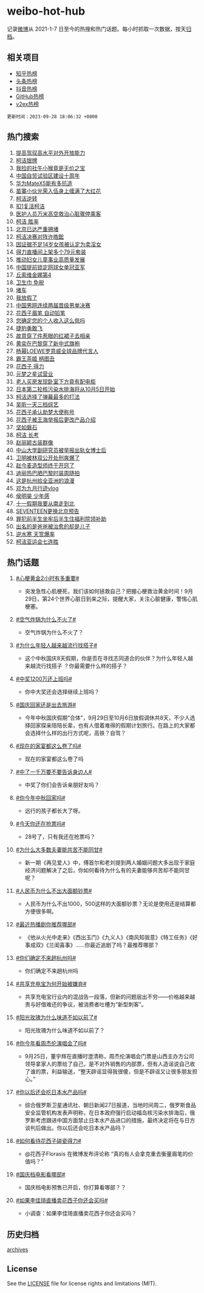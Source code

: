 # weibo-hot-hub

记录[微博](https://www.weibo.com)从 2021-1-7 日至今的热搜和热门话题。每小时抓取一次数据，按天[归档](archives)。

## 相关项目

- [知乎热榜](https://github.com/lonnyzhang423/zhihu-hot-hub)
- [头条热榜](https://github.com/lonnyzhang423/toutiao-hot-hub)
- [抖音热榜](https://github.com/lonnyzhang423/douyin-hot-hub)
- [GitHub热榜](https://github.com/lonnyzhang423/github-hot-hub)
- [v2ex热榜](https://github.com/lonnyzhang423/v2ex-hot-hub)


`更新时间：2023-09-28 18:06:32 +0800`

## 热门搜索

1. [提高驾驭高水平对外开放能力](https://m.weibo.cn/search?containerid=100103type%3D1%26t%3D10%26q%3D%23%E6%8F%90%E9%AB%98%E9%A9%BE%E9%A9%AD%E9%AB%98%E6%B0%B4%E5%B9%B3%E5%AF%B9%E5%A4%96%E5%BC%80%E6%94%BE%E8%83%BD%E5%8A%9B%23&stream_entry_id=51&isnewpage=1&extparam=seat%3D1%26stream_entry_id%3D51%26dgr%3D0%26c_type%3D51%26q%3D%2523%25E6%258F%2590%25E9%25AB%2598%25E9%25A9%25BE%25E9%25A9%25AD%25E9%25AB%2598%25E6%25B0%25B4%25E5%25B9%25B3%25E5%25AF%25B9%25E5%25A4%2596%25E5%25BC%2580%25E6%2594%25BE%25E8%2583%25BD%25E5%258A%259B%2523%26cate%3D10103%26pos%3D0%26filter_type%3Drealtimehot%26display_time%3D1695895590%26pre_seqid%3D169589559080394827179)
1. [柯洁银牌](https://m.weibo.cn/search?containerid=100103type%3D1%26t%3D10%26q%3D%23%E6%9F%AF%E6%B4%81%E9%93%B6%E7%89%8C%23&stream_entry_id=31&isnewpage=1&extparam=seat%3D1%26stream_entry_id%3D31%26pos%3D0%26q%3D%2523%25E6%259F%25AF%25E6%25B4%2581%25E9%2593%25B6%25E7%2589%258C%2523%26cate%3D5001%26realpos%3D1%26band_rank%3D1%26dgr%3D0%26filter_type%3Drealtimehot%26c_type%3D31%26flag%3D4%26lcate%3D5001%26display_time%3D1695895590%26pre_seqid%3D169589559080394827179)
1. [我捡的社牛小猴竟是无价之宝](https://m.weibo.cn/search?containerid=100103type%3D1%26t%3D10%26q%3D%23%E6%88%91%E6%8D%A1%E7%9A%84%E7%A4%BE%E7%89%9B%E5%B0%8F%E7%8C%B4%E7%AB%9F%E6%98%AF%E6%97%A0%E4%BB%B7%E4%B9%8B%E5%AE%9D%23&stream_entry_id=31&isnewpage=1&extparam=seat%3D1%26stream_entry_id%3D31%26pos%3D1%26q%3D%2523%25E6%2588%2591%25E6%258D%25A1%25E7%259A%2584%25E7%25A4%25BE%25E7%2589%259B%25E5%25B0%258F%25E7%258C%25B4%25E7%25AB%259F%25E6%2598%25AF%25E6%2597%25A0%25E4%25BB%25B7%25E4%25B9%258B%25E5%25AE%259D%2523%26cate%3D5001%26realpos%3D2%26band_rank%3D2%26dgr%3D0%26filter_type%3Drealtimehot%26c_type%3D31%26flag%3D32768%26lcate%3D5001%26display_time%3D1695895590%26pre_seqid%3D169589559080394827179)
1. [中国自贸试验区建设十周年](https://m.weibo.cn/search?containerid=100103type%3D1%26t%3D10%26q%3D%23%E4%B8%AD%E5%9B%BD%E8%87%AA%E8%B4%B8%E8%AF%95%E9%AA%8C%E5%8C%BA%E5%BB%BA%E8%AE%BE%E5%8D%81%E5%91%A8%E5%B9%B4%23&stream_entry_id=31&isnewpage=1&extparam=seat%3D1%26stream_entry_id%3D31%26pos%3D2%26q%3D%2523%25E4%25B8%25AD%25E5%259B%25BD%25E8%2587%25AA%25E8%25B4%25B8%25E8%25AF%2595%25E9%25AA%258C%25E5%258C%25BA%25E5%25BB%25BA%25E8%25AE%25BE%25E5%258D%2581%25E5%2591%25A8%25E5%25B9%25B4%2523%26cate%3D5001%26realpos%3D3%26band_rank%3D3%26dgr%3D0%26filter_type%3Drealtimehot%26c_type%3D31%26flag%3D1%26lcate%3D5001%26display_time%3D1695895590%26pre_seqid%3D169589559080394827179)
1. [华为MateX5能有多抗造](https://m.weibo.cn/search?containerid=100103type%3D1%26t%3D10%26q%3D%23%E5%8D%8E%E4%B8%BAMateX5%E8%83%BD%E6%9C%89%E5%A4%9A%E6%8A%97%E9%80%A0%23&stream_entry_id=31&isnewpage=1&extparam=seat%3D1%26stream_entry_id%3D31%26topic_ad%3D1%26pos%3D3%26q%3D%2523%25E5%258D%258E%25E4%25B8%25BAMateX5%25E8%2583%25BD%25E6%259C%2589%25E5%25A4%259A%25E6%258A%2597%25E9%2580%25A0%2523%26is_ad_pos%3D1%26cate%3D5001%26adid%3D206336%26band_rank%3D4%26dgr%3D0%26filter_type%3Drealtimehot%26c_type%3D31%26lcate%3D5001%26display_time%3D1695895590%26pre_seqid%3D169589559080394827179)
1. [苗寨小伙光荣入伍身上缠满了大红花](https://m.weibo.cn/search?containerid=100103type%3D1%26t%3D10%26q%3D%23%E8%8B%97%E5%AF%A8%E5%B0%8F%E4%BC%99%E5%85%89%E8%8D%A3%E5%85%A5%E4%BC%8D%E8%BA%AB%E4%B8%8A%E7%BC%A0%E6%BB%A1%E4%BA%86%E5%A4%A7%E7%BA%A2%E8%8A%B1%23&stream_entry_id=31&isnewpage=1&extparam=seat%3D1%26stream_entry_id%3D31%26pos%3D4%26q%3D%2523%25E8%258B%2597%25E5%25AF%25A8%25E5%25B0%258F%25E4%25BC%2599%25E5%2585%2589%25E8%258D%25A3%25E5%2585%25A5%25E4%25BC%258D%25E8%25BA%25AB%25E4%25B8%258A%25E7%25BC%25A0%25E6%25BB%25A1%25E4%25BA%2586%25E5%25A4%25A7%25E7%25BA%25A2%25E8%258A%25B1%2523%26cate%3D5001%26realpos%3D4%26band_rank%3D4%26dgr%3D0%26filter_type%3Drealtimehot%26c_type%3D31%26flag%3D32768%26lcate%3D5001%26display_time%3D1695895590%26pre_seqid%3D169589559080394827179)
1. [柯洁逆转](https://m.weibo.cn/search?containerid=100103type%3D1%26t%3D10%26q%3D%E6%9F%AF%E6%B4%81%E9%80%86%E8%BD%AC&stream_entry_id=31&isnewpage=1&extparam=seat%3D1%26stream_entry_id%3D31%26pos%3D5%26q%3D%25E6%259F%25AF%25E6%25B4%2581%25E9%2580%2586%25E8%25BD%25AC%26cate%3D5001%26realpos%3D5%26band_rank%3D5%26dgr%3D0%26filter_type%3Drealtimehot%26c_type%3D31%26flag%3D1%26lcate%3D5001%26display_time%3D1695895590%26pre_seqid%3D169589559080394827179)
1. [扣1复活柯洁](https://m.weibo.cn/search?containerid=100103type%3D1%26t%3D10%26q%3D%E6%89%A31%E5%A4%8D%E6%B4%BB%E6%9F%AF%E6%B4%81&stream_entry_id=31&isnewpage=1&extparam=seat%3D1%26stream_entry_id%3D31%26pos%3D6%26q%3D%25E6%2589%25A31%25E5%25A4%258D%25E6%25B4%25BB%25E6%259F%25AF%25E6%25B4%2581%26cate%3D5001%26realpos%3D6%26band_rank%3D6%26dgr%3D0%26filter_type%3Drealtimehot%26c_type%3D31%26flag%3D1%26lcate%3D5001%26display_time%3D1695895590%26pre_seqid%3D169589559080394827179)
1. [医护人员万米高空救治心脏骤停乘客](https://m.weibo.cn/search?containerid=100103type%3D1%26t%3D10%26q%3D%23%E5%8C%BB%E6%8A%A4%E4%BA%BA%E5%91%98%E4%B8%87%E7%B1%B3%E9%AB%98%E7%A9%BA%E6%95%91%E6%B2%BB%E5%BF%83%E8%84%8F%E9%AA%A4%E5%81%9C%E4%B9%98%E5%AE%A2%23&stream_entry_id=31&isnewpage=1&extparam=seat%3D1%26stream_entry_id%3D31%26pos%3D7%26q%3D%2523%25E5%258C%25BB%25E6%258A%25A4%25E4%25BA%25BA%25E5%2591%2598%25E4%25B8%2587%25E7%25B1%25B3%25E9%25AB%2598%25E7%25A9%25BA%25E6%2595%2591%25E6%25B2%25BB%25E5%25BF%2583%25E8%2584%258F%25E9%25AA%25A4%25E5%2581%259C%25E4%25B9%2598%25E5%25AE%25A2%2523%26cate%3D5001%26realpos%3D7%26band_rank%3D7%26dgr%3D0%26filter_type%3Drealtimehot%26c_type%3D31%26flag%3D32768%26lcate%3D5001%26display_time%3D1695895590%26pre_seqid%3D169589559080394827179)
1. [柯洁 胜率](https://m.weibo.cn/search?containerid=100103type%3D1%26t%3D10%26q%3D%E6%9F%AF%E6%B4%81+%E8%83%9C%E7%8E%87&stream_entry_id=31&isnewpage=1&extparam=seat%3D1%26stream_entry_id%3D31%26pos%3D8%26q%3D%25E6%259F%25AF%25E6%25B4%2581%2520%25E8%2583%259C%25E7%258E%2587%26cate%3D5001%26realpos%3D8%26band_rank%3D8%26dgr%3D0%26filter_type%3Drealtimehot%26c_type%3D31%26flag%3D0%26lcate%3D5001%26display_time%3D1695895590%26pre_seqid%3D169589559080394827179)
1. [北京已达严重拥堵](https://m.weibo.cn/search?containerid=100103type%3D1%26t%3D10%26q%3D%23%E5%8C%97%E4%BA%AC%E5%B7%B2%E8%BE%BE%E4%B8%A5%E9%87%8D%E6%8B%A5%E5%A0%B5%23&stream_entry_id=31&isnewpage=1&extparam=seat%3D1%26stream_entry_id%3D31%26pos%3D9%26q%3D%2523%25E5%258C%2597%25E4%25BA%25AC%25E5%25B7%25B2%25E8%25BE%25BE%25E4%25B8%25A5%25E9%2587%258D%25E6%258B%25A5%25E5%25A0%25B5%2523%26cate%3D5001%26realpos%3D9%26band_rank%3D9%26dgr%3D0%26filter_type%3Drealtimehot%26c_type%3D31%26flag%3D2%26lcate%3D5001%26display_time%3D1695895590%26pre_seqid%3D169589559080394827179)
1. [柯洁决赛对阵许皓鋐](https://m.weibo.cn/search?containerid=100103type%3D1%26t%3D10%26q%3D%23%E6%9F%AF%E6%B4%81%E5%86%B3%E8%B5%9B%E5%AF%B9%E9%98%B5%E8%AE%B8%E7%9A%93%E9%8B%90%23&stream_entry_id=31&isnewpage=1&extparam=seat%3D1%26stream_entry_id%3D31%26pos%3D10%26q%3D%2523%25E6%259F%25AF%25E6%25B4%2581%25E5%2586%25B3%25E8%25B5%259B%25E5%25AF%25B9%25E9%2598%25B5%25E8%25AE%25B8%25E7%259A%2593%25E9%258B%2590%2523%26cate%3D5001%26realpos%3D10%26band_rank%3D10%26dgr%3D0%26filter_type%3Drealtimehot%26c_type%3D31%26flag%3D0%26lcate%3D5001%26display_time%3D1695895590%26pre_seqid%3D169589559080394827179)
1. [因证据不足14岁女孩被认定为卖淫女](https://m.weibo.cn/search?containerid=100103type%3D1%26t%3D10%26q%3D%23%E5%9B%A0%E8%AF%81%E6%8D%AE%E4%B8%8D%E8%B6%B314%E5%B2%81%E5%A5%B3%E5%AD%A9%E8%A2%AB%E8%AE%A4%E5%AE%9A%E4%B8%BA%E5%8D%96%E6%B7%AB%E5%A5%B3%23&stream_entry_id=31&isnewpage=1&extparam=seat%3D1%26stream_entry_id%3D31%26pos%3D11%26q%3D%2523%25E5%259B%25A0%25E8%25AF%2581%25E6%258D%25AE%25E4%25B8%258D%25E8%25B6%25B314%25E5%25B2%2581%25E5%25A5%25B3%25E5%25AD%25A9%25E8%25A2%25AB%25E8%25AE%25A4%25E5%25AE%259A%25E4%25B8%25BA%25E5%258D%2596%25E6%25B7%25AB%25E5%25A5%25B3%2523%26cate%3D5001%26realpos%3D11%26band_rank%3D11%26dgr%3D0%26filter_type%3Drealtimehot%26c_type%3D31%26flag%3D2%26lcate%3D5001%26display_time%3D1695895590%26pre_seqid%3D169589559080394827179)
1. [得力直播间上架多个79元套装](https://m.weibo.cn/search?containerid=100103type%3D1%26t%3D10%26q%3D%23%E5%BE%97%E5%8A%9B%E7%9B%B4%E6%92%AD%E9%97%B4%E4%B8%8A%E6%9E%B6%E5%A4%9A%E4%B8%AA79%E5%85%83%E5%A5%97%E8%A3%85%23&stream_entry_id=31&isnewpage=1&extparam=seat%3D1%26stream_entry_id%3D31%26pos%3D12%26q%3D%2523%25E5%25BE%2597%25E5%258A%259B%25E7%259B%25B4%25E6%2592%25AD%25E9%2597%25B4%25E4%25B8%258A%25E6%259E%25B6%25E5%25A4%259A%25E4%25B8%25AA79%25E5%2585%2583%25E5%25A5%2597%25E8%25A3%2585%2523%26cate%3D5001%26realpos%3D12%26band_rank%3D12%26dgr%3D0%26filter_type%3Drealtimehot%26c_type%3D31%26flag%3D1%26lcate%3D5001%26display_time%3D1695895590%26pre_seqid%3D169589559080394827179)
1. [推动妇女儿童事业高质量发展](https://m.weibo.cn/search?containerid=100103type%3D1%26t%3D10%26q%3D%23%E6%8E%A8%E5%8A%A8%E5%A6%87%E5%A5%B3%E5%84%BF%E7%AB%A5%E4%BA%8B%E4%B8%9A%E9%AB%98%E8%B4%A8%E9%87%8F%E5%8F%91%E5%B1%95%23&stream_entry_id=31&isnewpage=1&extparam=seat%3D1%26stream_entry_id%3D31%26pos%3D13%26q%3D%2523%25E6%258E%25A8%25E5%258A%25A8%25E5%25A6%2587%25E5%25A5%25B3%25E5%2584%25BF%25E7%25AB%25A5%25E4%25BA%258B%25E4%25B8%259A%25E9%25AB%2598%25E8%25B4%25A8%25E9%2587%258F%25E5%258F%2591%25E5%25B1%2595%2523%26cate%3D5001%26realpos%3D13%26band_rank%3D13%26dgr%3D0%26filter_type%3Drealtimehot%26c_type%3D31%26flag%3D1%26lcate%3D5001%26display_time%3D1695895590%26pre_seqid%3D169589559080394827179)
1. [中国提前锁定网球女单冠亚军](https://m.weibo.cn/search?containerid=100103type%3D1%26t%3D10%26q%3D%23%E4%B8%AD%E5%9B%BD%E6%8F%90%E5%89%8D%E9%94%81%E5%AE%9A%E7%BD%91%E7%90%83%E5%A5%B3%E5%8D%95%E5%86%A0%E4%BA%9A%E5%86%9B%23&stream_entry_id=31&isnewpage=1&extparam=seat%3D1%26stream_entry_id%3D31%26pos%3D14%26q%3D%2523%25E4%25B8%25AD%25E5%259B%25BD%25E6%258F%2590%25E5%2589%258D%25E9%2594%2581%25E5%25AE%259A%25E7%25BD%2591%25E7%2590%2583%25E5%25A5%25B3%25E5%258D%2595%25E5%2586%25A0%25E4%25BA%259A%25E5%2586%259B%2523%26cate%3D5001%26realpos%3D14%26band_rank%3D14%26dgr%3D0%26filter_type%3Drealtimehot%26c_type%3D31%26flag%3D1%26lcate%3D5001%26display_time%3D1695895590%26pre_seqid%3D169589559080394827179)
1. [丘索维金娜第4](https://m.weibo.cn/search?containerid=100103type%3D1%26t%3D10%26q%3D%23%E4%B8%98%E7%B4%A2%E7%BB%B4%E9%87%91%E5%A8%9C%E7%AC%AC4%23&stream_entry_id=31&isnewpage=1&extparam=seat%3D1%26stream_entry_id%3D31%26pos%3D15%26q%3D%2523%25E4%25B8%2598%25E7%25B4%25A2%25E7%25BB%25B4%25E9%2587%2591%25E5%25A8%259C%25E7%25AC%25AC4%2523%26cate%3D5001%26realpos%3D15%26band_rank%3D15%26dgr%3D0%26filter_type%3Drealtimehot%26c_type%3D31%26flag%3D0%26lcate%3D5001%26display_time%3D1695895590%26pre_seqid%3D169589559080394827179)
1. [卫生巾 免税](https://m.weibo.cn/search?containerid=100103type%3D1%26t%3D10%26q%3D%E5%8D%AB%E7%94%9F%E5%B7%BE+%E5%85%8D%E7%A8%8E&stream_entry_id=31&isnewpage=1&extparam=seat%3D1%26stream_entry_id%3D31%26pos%3D16%26q%3D%25E5%258D%25AB%25E7%2594%259F%25E5%25B7%25BE%2520%25E5%2585%258D%25E7%25A8%258E%26cate%3D5001%26realpos%3D16%26band_rank%3D16%26dgr%3D0%26filter_type%3Drealtimehot%26c_type%3D31%26flag%3D1%26lcate%3D5001%26display_time%3D1695895590%26pre_seqid%3D169589559080394827179)
1. [堵车](https://m.weibo.cn/search?containerid=100103type%3D1%26t%3D10%26q%3D%E5%A0%B5%E8%BD%A6&stream_entry_id=31&isnewpage=1&extparam=seat%3D1%26stream_entry_id%3D31%26pos%3D17%26q%3D%25E5%25A0%25B5%25E8%25BD%25A6%26cate%3D5001%26realpos%3D17%26band_rank%3D17%26dgr%3D0%26filter_type%3Drealtimehot%26c_type%3D31%26flag%3D2%26lcate%3D5001%26display_time%3D1695895590%26pre_seqid%3D169589559080394827179)
1. [我放假了](https://m.weibo.cn/search?containerid=100103type%3D1%26t%3D10%26q%3D%E6%88%91%E6%94%BE%E5%81%87%E4%BA%86&stream_entry_id=31&isnewpage=1&extparam=seat%3D1%26stream_entry_id%3D31%26pos%3D18%26q%3D%25E6%2588%2591%25E6%2594%25BE%25E5%2581%2587%25E4%25BA%2586%26cate%3D5001%26realpos%3D18%26band_rank%3D18%26dgr%3D0%26filter_type%3Drealtimehot%26c_type%3D31%26flag%3D0%26lcate%3D5001%26display_time%3D1695895590%26pre_seqid%3D169589559080394827179)
1. [中国男网连续两届晋级男单决赛](https://m.weibo.cn/search?containerid=100103type%3D1%26t%3D10%26q%3D%23%E4%B8%AD%E5%9B%BD%E7%94%B7%E7%BD%91%E8%BF%9E%E7%BB%AD%E4%B8%A4%E5%B1%8A%E6%99%8B%E7%BA%A7%E7%94%B7%E5%8D%95%E5%86%B3%E8%B5%9B%23&stream_entry_id=31&isnewpage=1&extparam=seat%3D1%26stream_entry_id%3D31%26pos%3D19%26q%3D%2523%25E4%25B8%25AD%25E5%259B%25BD%25E7%2594%25B7%25E7%25BD%2591%25E8%25BF%259E%25E7%25BB%25AD%25E4%25B8%25A4%25E5%25B1%258A%25E6%2599%258B%25E7%25BA%25A7%25E7%2594%25B7%25E5%258D%2595%25E5%2586%25B3%25E8%25B5%259B%2523%26cate%3D5001%26adid%3D206587%26realpos%3D19%26band_rank%3D19%26dgr%3D0%26filter_type%3Drealtimehot%26c_type%3D31%26flag%3D0%26lcate%3D5001%26display_time%3D1695895590%26pre_seqid%3D169589559080394827179)
1. [花西子眉笔 自动铅笔](https://m.weibo.cn/search?containerid=100103type%3D1%26t%3D10%26q%3D%E8%8A%B1%E8%A5%BF%E5%AD%90%E7%9C%89%E7%AC%94+%E8%87%AA%E5%8A%A8%E9%93%85%E7%AC%94&stream_entry_id=31&isnewpage=1&extparam=seat%3D1%26stream_entry_id%3D31%26pos%3D20%26q%3D%25E8%258A%25B1%25E8%25A5%25BF%25E5%25AD%2590%25E7%259C%2589%25E7%25AC%2594%2520%25E8%2587%25AA%25E5%258A%25A8%25E9%2593%2585%25E7%25AC%2594%26cate%3D5001%26realpos%3D20%26band_rank%3D20%26dgr%3D0%26filter_type%3Drealtimehot%26c_type%3D31%26flag%3D0%26lcate%3D5001%26display_time%3D1695895590%26pre_seqid%3D169589559080394827179)
1. [您确定您的个人收入这么低吗](https://m.weibo.cn/search?containerid=100103type%3D1%26t%3D10%26q%3D%E6%82%A8%E7%A1%AE%E5%AE%9A%E6%82%A8%E7%9A%84%E4%B8%AA%E4%BA%BA%E6%94%B6%E5%85%A5%E8%BF%99%E4%B9%88%E4%BD%8E%E5%90%97&stream_entry_id=31&isnewpage=1&extparam=seat%3D1%26stream_entry_id%3D31%26pos%3D21%26q%3D%25E6%2582%25A8%25E7%25A1%25AE%25E5%25AE%259A%25E6%2582%25A8%25E7%259A%2584%25E4%25B8%25AA%25E4%25BA%25BA%25E6%2594%25B6%25E5%2585%25A5%25E8%25BF%2599%25E4%25B9%2588%25E4%25BD%258E%25E5%2590%2597%26cate%3D5001%26realpos%3D21%26band_rank%3D21%26dgr%3D0%26filter_type%3Drealtimehot%26c_type%3D31%26flag%3D1%26lcate%3D5001%26display_time%3D1695895590%26pre_seqid%3D169589559080394827179)
1. [捷豹勇敢飞](https://m.weibo.cn/search?containerid=100103type%3D1%26t%3D10%26q%3D%E6%8D%B7%E8%B1%B9%E5%8B%87%E6%95%A2%E9%A3%9E&stream_entry_id=31&isnewpage=1&extparam=seat%3D1%26stream_entry_id%3D31%26pos%3D22%26q%3D%25E6%258D%25B7%25E8%25B1%25B9%25E5%258B%2587%25E6%2595%25A2%25E9%25A3%259E%26cate%3D5001%26realpos%3D22%26band_rank%3D22%26dgr%3D0%26filter_type%3Drealtimehot%26c_type%3D31%26flag%3D0%26lcate%3D5001%26display_time%3D1695895590%26pre_seqid%3D169589559080394827179)
1. [故意穿了件惹眼的红裙子去相亲](https://m.weibo.cn/search?containerid=100103type%3D1%26t%3D10%26q%3D%E6%95%85%E6%84%8F%E7%A9%BF%E4%BA%86%E4%BB%B6%E6%83%B9%E7%9C%BC%E7%9A%84%E7%BA%A2%E8%A3%99%E5%AD%90%E5%8E%BB%E7%9B%B8%E4%BA%B2&stream_entry_id=31&isnewpage=1&extparam=seat%3D1%26stream_entry_id%3D31%26pos%3D23%26q%3D%25E6%2595%2585%25E6%2584%258F%25E7%25A9%25BF%25E4%25BA%2586%25E4%25BB%25B6%25E6%2583%25B9%25E7%259C%25BC%25E7%259A%2584%25E7%25BA%25A2%25E8%25A3%2599%25E5%25AD%2590%25E5%258E%25BB%25E7%259B%25B8%25E4%25BA%25B2%26cate%3D5001%26realpos%3D23%26band_rank%3D23%26dgr%3D0%26filter_type%3Drealtimehot%26c_type%3D31%26flag%3D1%26lcate%3D5001%26display_time%3D1695895590%26pre_seqid%3D169589559080394827179)
1. [黄奕在巴黎穿了新中式旗袍](https://m.weibo.cn/search?containerid=100103type%3D1%26t%3D10%26q%3D%23%E9%BB%84%E5%A5%95%E5%9C%A8%E5%B7%B4%E9%BB%8E%E7%A9%BF%E4%BA%86%E6%96%B0%E4%B8%AD%E5%BC%8F%E6%97%97%E8%A2%8D%23&stream_entry_id=31&isnewpage=1&extparam=seat%3D1%26stream_entry_id%3D31%26pos%3D24%26q%3D%2523%25E9%25BB%2584%25E5%25A5%2595%25E5%259C%25A8%25E5%25B7%25B4%25E9%25BB%258E%25E7%25A9%25BF%25E4%25BA%2586%25E6%2596%25B0%25E4%25B8%25AD%25E5%25BC%258F%25E6%2597%2597%25E8%25A2%258D%2523%26cate%3D5001%26realpos%3D24%26band_rank%3D24%26dgr%3D0%26filter_type%3Drealtimehot%26c_type%3D31%26flag%3D1%26lcate%3D5001%26display_time%3D1695895590%26pre_seqid%3D169589559080394827179)
1. [杨幂LOEWE罗意威全球品牌代言人](https://m.weibo.cn/search?containerid=100103type%3D1%26t%3D10%26q%3D%23%E6%9D%A8%E5%B9%82LOEWE%E7%BD%97%E6%84%8F%E5%A8%81%E5%85%A8%E7%90%83%E5%93%81%E7%89%8C%E4%BB%A3%E8%A8%80%E4%BA%BA%23&stream_entry_id=31&isnewpage=1&extparam=seat%3D1%26stream_entry_id%3D31%26pos%3D25%26q%3D%2523%25E6%259D%25A8%25E5%25B9%2582LOEWE%25E7%25BD%2597%25E6%2584%258F%25E5%25A8%2581%25E5%2585%25A8%25E7%2590%2583%25E5%2593%2581%25E7%2589%258C%25E4%25BB%25A3%25E8%25A8%2580%25E4%25BA%25BA%2523%26cate%3D5001%26realpos%3D25%26band_rank%3D25%26dgr%3D0%26filter_type%3Drealtimehot%26c_type%3D31%26flag%3D0%26lcate%3D5001%26display_time%3D1695895590%26pre_seqid%3D169589559080394827179)
1. [霸王茶姬 柄图丑](https://m.weibo.cn/search?containerid=100103type%3D1%26t%3D10%26q%3D%E9%9C%B8%E7%8E%8B%E8%8C%B6%E5%A7%AC+%E6%9F%84%E5%9B%BE%E4%B8%91&stream_entry_id=31&isnewpage=1&extparam=seat%3D1%26stream_entry_id%3D31%26pos%3D26%26q%3D%25E9%259C%25B8%25E7%258E%258B%25E8%258C%25B6%25E5%25A7%25AC%2520%25E6%259F%2584%25E5%259B%25BE%25E4%25B8%2591%26cate%3D5001%26realpos%3D26%26band_rank%3D26%26dgr%3D0%26filter_type%3Drealtimehot%26c_type%3D31%26flag%3D0%26lcate%3D5001%26display_time%3D1695895590%26pre_seqid%3D169589559080394827179)
1. [花西子 得力](https://m.weibo.cn/search?containerid=100103type%3D1%26t%3D10%26q%3D%E8%8A%B1%E8%A5%BF%E5%AD%90+%E5%BE%97%E5%8A%9B&stream_entry_id=31&isnewpage=1&extparam=seat%3D1%26stream_entry_id%3D31%26pos%3D27%26q%3D%25E8%258A%25B1%25E8%25A5%25BF%25E5%25AD%2590%2520%25E5%25BE%2597%25E5%258A%259B%26cate%3D5001%26realpos%3D27%26band_rank%3D27%26dgr%3D0%26filter_type%3Drealtimehot%26c_type%3D31%26flag%3D0%26lcate%3D5001%26display_time%3D1695895590%26pre_seqid%3D169589559080394827179)
1. [元梦之星试营业](https://m.weibo.cn/search?containerid=100103type%3D1%26t%3D10%26q%3D%23%E5%85%83%E6%A2%A6%E4%B9%8B%E6%98%9F%E8%AF%95%E8%90%A5%E4%B8%9A%23&stream_entry_id=31&isnewpage=1&extparam=seat%3D1%26stream_entry_id%3D31%26pos%3D28%26q%3D%2523%25E5%2585%2583%25E6%25A2%25A6%25E4%25B9%258B%25E6%2598%259F%25E8%25AF%2595%25E8%2590%25A5%25E4%25B8%259A%2523%26cate%3D5001%26adid%3D206371%26realpos%3D28%26band_rank%3D28%26dgr%3D0%26filter_type%3Drealtimehot%26c_type%3D31%26flag%3D0%26lcate%3D5001%26display_time%3D1695895590%26pre_seqid%3D169589559080394827179)
1. [老人买房发现卧室下方竟有配电柜](https://m.weibo.cn/search?containerid=100103type%3D1%26t%3D10%26q%3D%23%E8%80%81%E4%BA%BA%E4%B9%B0%E6%88%BF%E5%8F%91%E7%8E%B0%E5%8D%A7%E5%AE%A4%E4%B8%8B%E6%96%B9%E7%AB%9F%E6%9C%89%E9%85%8D%E7%94%B5%E6%9F%9C%23&stream_entry_id=31&isnewpage=1&extparam=seat%3D1%26stream_entry_id%3D31%26pos%3D29%26q%3D%2523%25E8%2580%2581%25E4%25BA%25BA%25E4%25B9%25B0%25E6%2588%25BF%25E5%258F%2591%25E7%258E%25B0%25E5%258D%25A7%25E5%25AE%25A4%25E4%25B8%258B%25E6%2596%25B9%25E7%25AB%259F%25E6%259C%2589%25E9%2585%258D%25E7%2594%25B5%25E6%259F%259C%2523%26cate%3D5001%26realpos%3D29%26band_rank%3D29%26dgr%3D0%26filter_type%3Drealtimehot%26c_type%3D31%26flag%3D0%26lcate%3D5001%26display_time%3D1695895590%26pre_seqid%3D169589559080394827179)
1. [日本第二轮核污染水排海将从10月5日开始](https://m.weibo.cn/search?containerid=100103type%3D1%26t%3D10%26q%3D%23%E6%97%A5%E6%9C%AC%E7%AC%AC%E4%BA%8C%E8%BD%AE%E6%A0%B8%E6%B1%A1%E6%9F%93%E6%B0%B4%E6%8E%92%E6%B5%B7%E5%B0%86%E4%BB%8E10%E6%9C%885%E6%97%A5%E5%BC%80%E5%A7%8B%23&stream_entry_id=31&isnewpage=1&extparam=seat%3D1%26stream_entry_id%3D31%26pos%3D30%26q%3D%2523%25E6%2597%25A5%25E6%259C%25AC%25E7%25AC%25AC%25E4%25BA%258C%25E8%25BD%25AE%25E6%25A0%25B8%25E6%25B1%25A1%25E6%259F%2593%25E6%25B0%25B4%25E6%258E%2592%25E6%25B5%25B7%25E5%25B0%2586%25E4%25BB%258E10%25E6%259C%25885%25E6%2597%25A5%25E5%25BC%2580%25E5%25A7%258B%2523%26cate%3D5001%26realpos%3D30%26band_rank%3D30%26dgr%3D0%26filter_type%3Drealtimehot%26c_type%3D31%26flag%3D0%26lcate%3D5001%26display_time%3D1695895590%26pre_seqid%3D169589559080394827179)
1. [柯洁选择了弹幕最多的打法](https://m.weibo.cn/search?containerid=100103type%3D1%26t%3D10%26q%3D%23%E6%9F%AF%E6%B4%81%E9%80%89%E6%8B%A9%E4%BA%86%E5%BC%B9%E5%B9%95%E6%9C%80%E5%A4%9A%E7%9A%84%E6%89%93%E6%B3%95%23&stream_entry_id=31&isnewpage=1&extparam=seat%3D1%26stream_entry_id%3D31%26pos%3D31%26q%3D%2523%25E6%259F%25AF%25E6%25B4%2581%25E9%2580%2589%25E6%258B%25A9%25E4%25BA%2586%25E5%25BC%25B9%25E5%25B9%2595%25E6%259C%2580%25E5%25A4%259A%25E7%259A%2584%25E6%2589%2593%25E6%25B3%2595%2523%26cate%3D5001%26realpos%3D31%26band_rank%3D31%26dgr%3D0%26filter_type%3Drealtimehot%26c_type%3D31%26flag%3D1%26lcate%3D5001%26display_time%3D1695895590%26pre_seqid%3D169589559080394827179)
1. [吴昕一天三档综艺](https://m.weibo.cn/search?containerid=100103type%3D1%26t%3D10%26q%3D%23%E5%90%B4%E6%98%95%E4%B8%80%E5%A4%A9%E4%B8%89%E6%A1%A3%E7%BB%BC%E8%89%BA%23&stream_entry_id=31&isnewpage=1&extparam=seat%3D1%26stream_entry_id%3D31%26pos%3D32%26q%3D%2523%25E5%2590%25B4%25E6%2598%2595%25E4%25B8%2580%25E5%25A4%25A9%25E4%25B8%2589%25E6%25A1%25A3%25E7%25BB%25BC%25E8%2589%25BA%2523%26cate%3D5001%26realpos%3D32%26band_rank%3D32%26dgr%3D0%26filter_type%3Drealtimehot%26c_type%3D31%26flag%3D1%26lcate%3D5001%26display_time%3D1695895590%26pre_seqid%3D169589559080394827179)
1. [花西子承认助梦大使称号](https://m.weibo.cn/search?containerid=100103type%3D1%26t%3D10%26q%3D%23%E8%8A%B1%E8%A5%BF%E5%AD%90%E6%89%BF%E8%AE%A4%E5%8A%A9%E6%A2%A6%E5%A4%A7%E4%BD%BF%E7%A7%B0%E5%8F%B7%23&stream_entry_id=31&isnewpage=1&extparam=seat%3D1%26stream_entry_id%3D31%26pos%3D33%26q%3D%2523%25E8%258A%25B1%25E8%25A5%25BF%25E5%25AD%2590%25E6%2589%25BF%25E8%25AE%25A4%25E5%258A%25A9%25E6%25A2%25A6%25E5%25A4%25A7%25E4%25BD%25BF%25E7%25A7%25B0%25E5%258F%25B7%2523%26cate%3D5001%26realpos%3D33%26band_rank%3D33%26dgr%3D0%26filter_type%3Drealtimehot%26c_type%3D31%26flag%3D1%26lcate%3D5001%26display_time%3D1695895590%26pre_seqid%3D169589559080394827179)
1. [花西子被王海举报后更改产品介绍](https://m.weibo.cn/search?containerid=100103type%3D1%26t%3D10%26q%3D%23%E8%8A%B1%E8%A5%BF%E5%AD%90%E8%A2%AB%E7%8E%8B%E6%B5%B7%E4%B8%BE%E6%8A%A5%E5%90%8E%E6%9B%B4%E6%94%B9%E4%BA%A7%E5%93%81%E4%BB%8B%E7%BB%8D%23&stream_entry_id=31&isnewpage=1&extparam=seat%3D1%26stream_entry_id%3D31%26pos%3D34%26q%3D%2523%25E8%258A%25B1%25E8%25A5%25BF%25E5%25AD%2590%25E8%25A2%25AB%25E7%258E%258B%25E6%25B5%25B7%25E4%25B8%25BE%25E6%258A%25A5%25E5%2590%258E%25E6%259B%25B4%25E6%2594%25B9%25E4%25BA%25A7%25E5%2593%2581%25E4%25BB%258B%25E7%25BB%258D%2523%26cate%3D5001%26realpos%3D34%26band_rank%3D34%26dgr%3D0%26filter_type%3Drealtimehot%26c_type%3D31%26flag%3D0%26lcate%3D5001%26display_time%3D1695895590%26pre_seqid%3D169589559080394827179)
1. [坚如磐石](https://m.weibo.cn/search?containerid=100103type%3D1%26t%3D10%26q%3D%E5%9D%9A%E5%A6%82%E7%A3%90%E7%9F%B3&stream_entry_id=31&isnewpage=1&extparam=seat%3D1%26stream_entry_id%3D31%26pos%3D35%26q%3D%25E5%259D%259A%25E5%25A6%2582%25E7%25A3%2590%25E7%259F%25B3%26cate%3D5001%26realpos%3D35%26band_rank%3D35%26dgr%3D0%26filter_type%3Drealtimehot%26c_type%3D31%26flag%3D0%26lcate%3D5001%26display_time%3D1695895590%26pre_seqid%3D169589559080394827179)
1. [柯洁 长考](https://m.weibo.cn/search?containerid=100103type%3D1%26t%3D10%26q%3D%E6%9F%AF%E6%B4%81+%E9%95%BF%E8%80%83&stream_entry_id=31&isnewpage=1&extparam=seat%3D1%26stream_entry_id%3D31%26pos%3D36%26q%3D%25E6%259F%25AF%25E6%25B4%2581%2520%25E9%2595%25BF%25E8%2580%2583%26cate%3D5001%26realpos%3D36%26band_rank%3D36%26dgr%3D0%26filter_type%3Drealtimehot%26c_type%3D31%26flag%3D1%26lcate%3D5001%26display_time%3D1695895590%26pre_seqid%3D169589559080394827179)
1. [赵丽颖古装群像](https://m.weibo.cn/search?containerid=100103type%3D1%26t%3D10%26q%3D%E8%B5%B5%E4%B8%BD%E9%A2%96%E5%8F%A4%E8%A3%85%E7%BE%A4%E5%83%8F&stream_entry_id=31&isnewpage=1&extparam=seat%3D1%26stream_entry_id%3D31%26pos%3D37%26q%3D%25E8%25B5%25B5%25E4%25B8%25BD%25E9%25A2%2596%25E5%258F%25A4%25E8%25A3%2585%25E7%25BE%25A4%25E5%2583%258F%26cate%3D5001%26realpos%3D37%26band_rank%3D37%26dgr%3D0%26filter_type%3Drealtimehot%26c_type%3D31%26flag%3D0%26lcate%3D5001%26display_time%3D1695895590%26pre_seqid%3D169589559080394827179)
1. [中山大学副研究员被举报出轨女博士后](https://m.weibo.cn/search?containerid=100103type%3D1%26t%3D10%26q%3D%23%E4%B8%AD%E5%B1%B1%E5%A4%A7%E5%AD%A6%E5%89%AF%E7%A0%94%E7%A9%B6%E5%91%98%E8%A2%AB%E4%B8%BE%E6%8A%A5%E5%87%BA%E8%BD%A8%E5%A5%B3%E5%8D%9A%E5%A3%AB%E5%90%8E%23&stream_entry_id=31&isnewpage=1&extparam=seat%3D1%26stream_entry_id%3D31%26pos%3D38%26q%3D%2523%25E4%25B8%25AD%25E5%25B1%25B1%25E5%25A4%25A7%25E5%25AD%25A6%25E5%2589%25AF%25E7%25A0%2594%25E7%25A9%25B6%25E5%2591%2598%25E8%25A2%25AB%25E4%25B8%25BE%25E6%258A%25A5%25E5%2587%25BA%25E8%25BD%25A8%25E5%25A5%25B3%25E5%258D%259A%25E5%25A3%25AB%25E5%2590%258E%2523%26cate%3D5001%26realpos%3D38%26band_rank%3D38%26dgr%3D0%26filter_type%3Drealtimehot%26c_type%3D31%26flag%3D0%26lcate%3D5001%26display_time%3D1695895590%26pre_seqid%3D169589559080394827179)
1. [卫明被林双公开处刑爽爆了](https://m.weibo.cn/search?containerid=100103type%3D1%26t%3D10%26q%3D%23%E5%8D%AB%E6%98%8E%E8%A2%AB%E6%9E%97%E5%8F%8C%E5%85%AC%E5%BC%80%E5%A4%84%E5%88%91%E7%88%BD%E7%88%86%E4%BA%86%23&stream_entry_id=31&isnewpage=1&extparam=seat%3D1%26stream_entry_id%3D31%26pos%3D39%26q%3D%2523%25E5%258D%25AB%25E6%2598%258E%25E8%25A2%25AB%25E6%259E%2597%25E5%258F%258C%25E5%2585%25AC%25E5%25BC%2580%25E5%25A4%2584%25E5%2588%2591%25E7%2588%25BD%25E7%2588%2586%25E4%25BA%2586%2523%26cate%3D5001%26realpos%3D39%26band_rank%3D39%26dgr%3D0%26filter_type%3Drealtimehot%26c_type%3D31%26flag%3D0%26lcate%3D5001%26display_time%3D1695895590%26pre_seqid%3D169589559080394827179)
1. [赵今麦造型师终于开窍了](https://m.weibo.cn/search?containerid=100103type%3D1%26t%3D10%26q%3D%23%E8%B5%B5%E4%BB%8A%E9%BA%A6%E9%80%A0%E5%9E%8B%E5%B8%88%E7%BB%88%E4%BA%8E%E5%BC%80%E7%AA%8D%E4%BA%86%23&stream_entry_id=31&isnewpage=1&extparam=seat%3D1%26stream_entry_id%3D31%26pos%3D40%26q%3D%2523%25E8%25B5%25B5%25E4%25BB%258A%25E9%25BA%25A6%25E9%2580%25A0%25E5%259E%258B%25E5%25B8%2588%25E7%25BB%2588%25E4%25BA%258E%25E5%25BC%2580%25E7%25AA%258D%25E4%25BA%2586%2523%26cate%3D5001%26realpos%3D40%26band_rank%3D40%26dgr%3D0%26filter_type%3Drealtimehot%26c_type%3D31%26flag%3D0%26lcate%3D5001%26display_time%3D1695895590%26pre_seqid%3D169589559080394827179)
1. [迪丽热巴晒巴黎时装周随拍](https://m.weibo.cn/search?containerid=100103type%3D1%26t%3D10%26q%3D%23%E8%BF%AA%E4%B8%BD%E7%83%AD%E5%B7%B4%E6%99%92%E5%B7%B4%E9%BB%8E%E6%97%B6%E8%A3%85%E5%91%A8%E9%9A%8F%E6%8B%8D%23&stream_entry_id=31&isnewpage=1&extparam=seat%3D1%26stream_entry_id%3D31%26pos%3D41%26q%3D%2523%25E8%25BF%25AA%25E4%25B8%25BD%25E7%2583%25AD%25E5%25B7%25B4%25E6%2599%2592%25E5%25B7%25B4%25E9%25BB%258E%25E6%2597%25B6%25E8%25A3%2585%25E5%2591%25A8%25E9%259A%258F%25E6%258B%258D%2523%26cate%3D5001%26realpos%3D41%26band_rank%3D41%26dgr%3D0%26filter_type%3Drealtimehot%26c_type%3D31%26flag%3D0%26lcate%3D5001%26display_time%3D1695895590%26pre_seqid%3D169589559080394827179)
1. [这是杭州给全亚洲的浪漫](https://m.weibo.cn/search?containerid=100103type%3D1%26t%3D10%26q%3D%23%E8%BF%99%E6%98%AF%E6%9D%AD%E5%B7%9E%E7%BB%99%E5%85%A8%E4%BA%9A%E6%B4%B2%E7%9A%84%E6%B5%AA%E6%BC%AB%23&stream_entry_id=31&isnewpage=1&extparam=seat%3D1%26stream_entry_id%3D31%26pos%3D42%26q%3D%2523%25E8%25BF%2599%25E6%2598%25AF%25E6%259D%25AD%25E5%25B7%259E%25E7%25BB%2599%25E5%2585%25A8%25E4%25BA%259A%25E6%25B4%25B2%25E7%259A%2584%25E6%25B5%25AA%25E6%25BC%25AB%2523%26cate%3D5001%26adid%3D206451%26realpos%3D42%26band_rank%3D42%26dgr%3D0%26filter_type%3Drealtimehot%26c_type%3D31%26flag%3D32768%26lcate%3D5001%26display_time%3D1695895590%26pre_seqid%3D169589559080394827179)
1. [邓为九月行迹vlog](https://m.weibo.cn/search?containerid=100103type%3D1%26t%3D10%26q%3D%23%E9%82%93%E4%B8%BA%E4%B9%9D%E6%9C%88%E8%A1%8C%E8%BF%B9vlog%23&stream_entry_id=31&isnewpage=1&extparam=seat%3D1%26stream_entry_id%3D31%26pos%3D43%26q%3D%2523%25E9%2582%2593%25E4%25B8%25BA%25E4%25B9%259D%25E6%259C%2588%25E8%25A1%258C%25E8%25BF%25B9vlog%2523%26cate%3D5001%26realpos%3D43%26band_rank%3D43%26dgr%3D0%26filter_type%3Drealtimehot%26c_type%3D31%26flag%3D1%26lcate%3D5001%26display_time%3D1695895590%26pre_seqid%3D169589559080394827179)
1. [侯明昊 少年感](https://m.weibo.cn/search?containerid=100103type%3D1%26t%3D10%26q%3D%E4%BE%AF%E6%98%8E%E6%98%8A+%E5%B0%91%E5%B9%B4%E6%84%9F&stream_entry_id=31&isnewpage=1&extparam=seat%3D1%26stream_entry_id%3D31%26pos%3D44%26q%3D%25E4%25BE%25AF%25E6%2598%258E%25E6%2598%258A%2520%25E5%25B0%2591%25E5%25B9%25B4%25E6%2584%259F%26cate%3D5001%26realpos%3D44%26band_rank%3D44%26dgr%3D0%26filter_type%3Drealtimehot%26c_type%3D31%26flag%3D1%26lcate%3D5001%26display_time%3D1695895590%26pre_seqid%3D169589559080394827179)
1. [十一假期我要从南走到北](https://m.weibo.cn/search?containerid=100103type%3D1%26t%3D10%26q%3D%23%E5%8D%81%E4%B8%80%E5%81%87%E6%9C%9F%E6%88%91%E8%A6%81%E4%BB%8E%E5%8D%97%E8%B5%B0%E5%88%B0%E5%8C%97%23&stream_entry_id=31&isnewpage=1&extparam=seat%3D1%26stream_entry_id%3D31%26pos%3D45%26q%3D%2523%25E5%258D%2581%25E4%25B8%2580%25E5%2581%2587%25E6%259C%259F%25E6%2588%2591%25E8%25A6%2581%25E4%25BB%258E%25E5%258D%2597%25E8%25B5%25B0%25E5%2588%25B0%25E5%258C%2597%2523%26cate%3D5001%26realpos%3D45%26band_rank%3D45%26dgr%3D0%26filter_type%3Drealtimehot%26c_type%3D31%26flag%3D0%26lcate%3D5001%26display_time%3D1695895590%26pre_seqid%3D169589559080394827179)
1. [SEVENTEEN更换北京预告](https://m.weibo.cn/search?containerid=100103type%3D1%26t%3D10%26q%3D%23SEVENTEEN%E6%9B%B4%E6%8D%A2%E5%8C%97%E4%BA%AC%E9%A2%84%E5%91%8A%23&stream_entry_id=31&isnewpage=1&extparam=seat%3D1%26stream_entry_id%3D31%26pos%3D46%26q%3D%2523SEVENTEEN%25E6%259B%25B4%25E6%258D%25A2%25E5%258C%2597%25E4%25BA%25AC%25E9%25A2%2584%25E5%2591%258A%2523%26cate%3D5001%26realpos%3D46%26band_rank%3D46%26dgr%3D0%26filter_type%3Drealtimehot%26c_type%3D31%26flag%3D0%26lcate%3D5001%26display_time%3D1695895590%26pre_seqid%3D169589559080394827179)
1. [罪犯前半生坐牢后半生住福利院领补助](https://m.weibo.cn/search?containerid=100103type%3D1%26t%3D10%26q%3D%23%E7%BD%AA%E7%8A%AF%E5%89%8D%E5%8D%8A%E7%94%9F%E5%9D%90%E7%89%A2%E5%90%8E%E5%8D%8A%E7%94%9F%E4%BD%8F%E7%A6%8F%E5%88%A9%E9%99%A2%E9%A2%86%E8%A1%A5%E5%8A%A9%23&stream_entry_id=31&isnewpage=1&extparam=seat%3D1%26stream_entry_id%3D31%26pos%3D47%26q%3D%2523%25E7%25BD%25AA%25E7%258A%25AF%25E5%2589%258D%25E5%258D%258A%25E7%2594%259F%25E5%259D%2590%25E7%2589%25A2%25E5%2590%258E%25E5%258D%258A%25E7%2594%259F%25E4%25BD%258F%25E7%25A6%258F%25E5%2588%25A9%25E9%2599%25A2%25E9%25A2%2586%25E8%25A1%25A5%25E5%258A%25A9%2523%26cate%3D5001%26realpos%3D47%26band_rank%3D47%26dgr%3D0%26filter_type%3Drealtimehot%26c_type%3D31%26flag%3D0%26lcate%3D5001%26display_time%3D1695895590%26pre_seqid%3D169589559080394827179)
1. [出名的是爸爸被治愈的却是儿子](https://m.weibo.cn/search?containerid=100103type%3D1%26t%3D10%26q%3D%23%E5%87%BA%E5%90%8D%E7%9A%84%E6%98%AF%E7%88%B8%E7%88%B8%E8%A2%AB%E6%B2%BB%E6%84%88%E7%9A%84%E5%8D%B4%E6%98%AF%E5%84%BF%E5%AD%90%23&stream_entry_id=31&isnewpage=1&extparam=seat%3D1%26stream_entry_id%3D31%26pos%3D48%26q%3D%2523%25E5%2587%25BA%25E5%2590%258D%25E7%259A%2584%25E6%2598%25AF%25E7%2588%25B8%25E7%2588%25B8%25E8%25A2%25AB%25E6%25B2%25BB%25E6%2584%2588%25E7%259A%2584%25E5%258D%25B4%25E6%2598%25AF%25E5%2584%25BF%25E5%25AD%2590%2523%26cate%3D5001%26realpos%3D48%26band_rank%3D48%26dgr%3D0%26filter_type%3Drealtimehot%26c_type%3D31%26flag%3D0%26lcate%3D5001%26display_time%3D1695895590%26pre_seqid%3D169589559080394827179)
1. [逆水寒 天赏爆率](https://m.weibo.cn/search?containerid=100103type%3D1%26t%3D10%26q%3D%E9%80%86%E6%B0%B4%E5%AF%92+%E5%A4%A9%E8%B5%8F%E7%88%86%E7%8E%87&stream_entry_id=31&isnewpage=1&extparam=seat%3D1%26stream_entry_id%3D31%26pos%3D49%26q%3D%25E9%2580%2586%25E6%25B0%25B4%25E5%25AF%2592%2520%25E5%25A4%25A9%25E8%25B5%258F%25E7%2588%2586%25E7%258E%2587%26cate%3D5001%26realpos%3D49%26band_rank%3D49%26dgr%3D0%26filter_type%3Drealtimehot%26c_type%3D31%26flag%3D0%26lcate%3D5001%26display_time%3D1695895590%26pre_seqid%3D169589559080394827179)
1. [柯洁亚运会七连胜](https://m.weibo.cn/search?containerid=100103type%3D1%26t%3D10%26q%3D%23%E6%9F%AF%E6%B4%81%E4%BA%9A%E8%BF%90%E4%BC%9A%E4%B8%83%E8%BF%9E%E8%83%9C%23&stream_entry_id=31&isnewpage=1&extparam=seat%3D1%26stream_entry_id%3D31%26pos%3D50%26q%3D%2523%25E6%259F%25AF%25E6%25B4%2581%25E4%25BA%259A%25E8%25BF%2590%25E4%25BC%259A%25E4%25B8%2583%25E8%25BF%259E%25E8%2583%259C%2523%26cate%3D5001%26realpos%3D50%26band_rank%3D50%26dgr%3D0%26filter_type%3Drealtimehot%26c_type%3D31%26flag%3D0%26lcate%3D5001%26display_time%3D1695895590%26pre_seqid%3D169589559080394827179)

## 热门话题

1. [#心梗黄金2小时有多重要#](https://m.weibo.cn/search?containerid=231522type%3D1%26t%3D10%26q%3D%23%E5%BF%83%E6%A2%97%E9%BB%84%E9%87%912%E5%B0%8F%E6%97%B6%E6%9C%89%E5%A4%9A%E9%87%8D%E8%A6%81%23&stream_entry_id=128&isnewpage=1&extparam=seat%3D1%26cate%3D5004%26unitid%3D1695781375872%26pos%3D1-0-0%26c_type%3D128%26dgr%3D0%26lcate%3D5004%26display_time%3D1695895592%26pre_seqid%3D16958955921220234721)
    - 突发急性心肌梗死，我们该如何拯救自己？把握心梗救治黄金时间！9月29日，第24个世界心脏日到来之际，提醒大家，关注心脏健康，警惕心肌梗塞。

1. [#空气炸锅为什么不火了#](https://m.weibo.cn/search?containerid=231522type%3D1%26t%3D10%26q%3D%23%E7%A9%BA%E6%B0%94%E7%82%B8%E9%94%85%E4%B8%BA%E4%BB%80%E4%B9%88%E4%B8%8D%E7%81%AB%E4%BA%86%23&stream_entry_id=128&isnewpage=1&extparam=seat%3D1%26cate%3D5004%26unitid%3D1695775102696%26pos%3D1-0-1%26c_type%3D128%26dgr%3D0%26lcate%3D5004%26display_time%3D1695895592%26pre_seqid%3D16958955921220234721)
    - 空气炸锅为什么不火了？

1. [#为什么年轻人越来越流行找搭子#](https://m.weibo.cn/search?containerid=231522type%3D1%26t%3D10%26q%3D%23%E4%B8%BA%E4%BB%80%E4%B9%88%E5%B9%B4%E8%BD%BB%E4%BA%BA%E8%B6%8A%E6%9D%A5%E8%B6%8A%E6%B5%81%E8%A1%8C%E6%89%BE%E6%90%AD%E5%AD%90%23&stream_entry_id=128&isnewpage=1&extparam=seat%3D1%26cate%3D5004%26unitid%3D1695891777412%26pos%3D1-0-2%26c_type%3D128%26dgr%3D0%26lcate%3D5004%26display_time%3D1695895592%26pre_seqid%3D16958955921220234721)
    - 这个中秋国庆8天假期，你是否在寻找志同道合的伙伴？为什么年轻人越来越流行找搭子 ？你最需要什么样的搭子？

1. [#中奖1200万还上班吗#](https://m.weibo.cn/search?containerid=231522type%3D1%26t%3D10%26q%3D%23%E4%B8%AD%E5%A5%961200%E4%B8%87%E8%BF%98%E4%B8%8A%E7%8F%AD%E5%90%97%23&stream_entry_id=128&isnewpage=1&extparam=seat%3D1%26cate%3D5004%26unitid%3D1695888175461%26pos%3D1-0-3%26c_type%3D128%26dgr%3D0%26lcate%3D5004%26display_time%3D1695895592%26pre_seqid%3D16958955921220234721)
    - 你中大奖还会选择继续上班吗？

1. [#国庆回家还是出去旅游#](https://m.weibo.cn/search?containerid=231522type%3D1%26t%3D10%26q%3D%23%E5%9B%BD%E5%BA%86%E5%9B%9E%E5%AE%B6%E8%BF%98%E6%98%AF%E5%87%BA%E5%8E%BB%E6%97%85%E6%B8%B8%23&stream_entry_id=128&isnewpage=1&extparam=seat%3D1%26cate%3D5004%26unitid%3D1695829975198%26pos%3D1-0-4%26c_type%3D128%26dgr%3D0%26lcate%3D5004%26display_time%3D1695895592%26pre_seqid%3D16958955921220234721)
    - 今年中秋国庆假期“合体”，9月29日至10月6日放假调休共8天，不少人选择回家探亲陪陪长辈，也有人借着难得的假期计划旅行。在路上的大家都会选择什么样的出行方式呢，高铁？自驾？

1. [#现在的家宴都这么卷了吗#](https://m.weibo.cn/search?containerid=231522type%3D1%26t%3D10%26q%3D%23%E7%8E%B0%E5%9C%A8%E7%9A%84%E5%AE%B6%E5%AE%B4%E9%83%BD%E8%BF%99%E4%B9%88%E5%8D%B7%E4%BA%86%E5%90%97%23&stream_entry_id=128&isnewpage=1&extparam=seat%3D1%26cate%3D5004%26unitid%3D1695884563483%26pos%3D1-0-5%26c_type%3D128%26dgr%3D0%26lcate%3D5004%26display_time%3D1695895592%26pre_seqid%3D16958955921220234721)
    - 现在的家宴都这么卷了吗

1. [#中了一千万要不要告诉身边人#](https://m.weibo.cn/search?containerid=231522type%3D1%26t%3D10%26q%3D%23%E4%B8%AD%E4%BA%86%E4%B8%80%E5%8D%83%E4%B8%87%E8%A6%81%E4%B8%8D%E8%A6%81%E5%91%8A%E8%AF%89%E8%BA%AB%E8%BE%B9%E4%BA%BA%23&stream_entry_id=128&isnewpage=1&extparam=seat%3D1%26cate%3D5004%26unitid%3D1695885773302%26pos%3D1-0-6%26c_type%3D128%26dgr%3D0%26lcate%3D5004%26display_time%3D1695895592%26pre_seqid%3D16958955921220234721)
    - 中奖了你们会告诉亲朋好友吗？

1. [#你今年中秋回家吗#](https://m.weibo.cn/search?containerid=231522type%3D1%26t%3D10%26q%3D%23%E4%BD%A0%E4%BB%8A%E5%B9%B4%E4%B8%AD%E7%A7%8B%E5%9B%9E%E5%AE%B6%E5%90%97%23&stream_entry_id=128&isnewpage=1&extparam=seat%3D1%26cate%3D5004%26unitid%3D1695882157625%26pos%3D1-0-7%26c_type%3D128%26dgr%3D0%26lcate%3D5004%26display_time%3D1695895592%26pre_seqid%3D16958955921220234721)
    - 远行的孩子都长大了呀。

1. [#今天你还在抢票吗#](https://m.weibo.cn/search?containerid=231522type%3D1%26t%3D10%26q%3D%23%E4%BB%8A%E5%A4%A9%E4%BD%A0%E8%BF%98%E5%9C%A8%E6%8A%A2%E7%A5%A8%E5%90%97%23&stream_entry_id=128&isnewpage=1&extparam=seat%3D1%26cate%3D5004%26unitid%3D1695892961403%26pos%3D1-0-8%26c_type%3D128%26dgr%3D0%26lcate%3D5004%26display_time%3D1695895592%26pre_seqid%3D16958955921220234721)
    - 28号了，只有我还在抢票吗？

1. [#为什么大多数夫妻能共苦不能同甘#](https://m.weibo.cn/search?containerid=231522type%3D1%26t%3D10%26q%3D%23%E4%B8%BA%E4%BB%80%E4%B9%88%E5%A4%A7%E5%A4%9A%E6%95%B0%E5%A4%AB%E5%A6%BB%E8%83%BD%E5%85%B1%E8%8B%A6%E4%B8%8D%E8%83%BD%E5%90%8C%E7%94%98%23&stream_entry_id=128&isnewpage=1&extparam=seat%3D1%26cate%3D5004%26unitid%3D1695797579916%26pos%3D1-0-9%26c_type%3D128%26dgr%3D0%26lcate%3D5004%26display_time%3D1695895592%26pre_seqid%3D16958955921220234721)
    - 新一期《再见爱人》中，傅首尔和老刘提到两人婚姻问题大多出现于家庭经济问题解决了之后，你如何看待为什么有的夫妻能够共苦却不能同甘呢？

1. [#人民币为什么不出大面额钞票#](https://m.weibo.cn/search?containerid=231522type%3D1%26t%3D10%26q%3D%23%E4%BA%BA%E6%B0%91%E5%B8%81%E4%B8%BA%E4%BB%80%E4%B9%88%E4%B8%8D%E5%87%BA%E5%A4%A7%E9%9D%A2%E9%A2%9D%E9%92%9E%E7%A5%A8%23&stream_entry_id=128&isnewpage=1&extparam=seat%3D1%26cate%3D5004%26unitid%3D1695810463552%26pos%3D1-0-10%26c_type%3D128%26dgr%3D0%26lcate%3D5004%26display_time%3D1695895592%26pre_seqid%3D16958955921220234721)
    - 人民币为什么不出1000，500这样的大面额钞票？无论是使用还是结算都方便很多啊。  ​​​

1. [#最近热播剧你推荐哪部#](https://m.weibo.cn/search?containerid=231522type%3D1%26t%3D10%26q%3D%23%E6%9C%80%E8%BF%91%E7%83%AD%E6%92%AD%E5%89%A7%E4%BD%A0%E6%8E%A8%E8%8D%90%E5%93%AA%E9%83%A8%23&stream_entry_id=128&isnewpage=1&extparam=seat%3D1%26cate%3D5004%26unitid%3D1695873490583%26pos%3D1-0-11%26c_type%3D128%26dgr%3D0%26lcate%3D5004%26display_time%3D1695895592%26pre_seqid%3D16958955921220234721)
    - 《他从火光中走来》《西出玉门》《九义人》《南风知我意》《特工任务》《好事成双》《兰闺喜事》......你最近追剧了吗？最推荐哪部？

1. [#你们确定不来趟杭州吗#](https://m.weibo.cn/search?containerid=231522type%3D1%26t%3D10%26q%3D%23%E4%BD%A0%E4%BB%AC%E7%A1%AE%E5%AE%9A%E4%B8%8D%E6%9D%A5%E8%B6%9F%E6%9D%AD%E5%B7%9E%E5%90%97%23&stream_entry_id=128&isnewpage=1&extparam=seat%3D1%26cate%3D5004%26unitid%3D1695879471698%26pos%3D1-0-12%26c_type%3D128%26dgr%3D0%26lcate%3D5004%26display_time%3D1695895592%26pre_seqid%3D16958955921220234721)
    - 你们确定不来趟杭州吗

1. [#共享充电宝为何开始被嫌弃#](https://m.weibo.cn/search?containerid=231522type%3D1%26t%3D10%26q%3D%23%E5%85%B1%E4%BA%AB%E5%85%85%E7%94%B5%E5%AE%9D%E4%B8%BA%E4%BD%95%E5%BC%80%E5%A7%8B%E8%A2%AB%E5%AB%8C%E5%BC%83%23&stream_entry_id=128&isnewpage=1&extparam=seat%3D1%26cate%3D5004%26unitid%3D1695810178462%26pos%3D1-0-13%26c_type%3D128%26dgr%3D0%26lcate%3D5004%26display_time%3D1695895592%26pre_seqid%3D16958955921220234721)
    - 共享充电宝行业内的混战告一段落，但新的问题层出不穷——价格越来越贵与好借难还的争议，被消费者吐槽为“新型刺客”。

1. [#阳光玫瑰为什么味道不如以前了#](https://m.weibo.cn/search?containerid=231522type%3D1%26t%3D10%26q%3D%23%E9%98%B3%E5%85%89%E7%8E%AB%E7%91%B0%E4%B8%BA%E4%BB%80%E4%B9%88%E5%91%B3%E9%81%93%E4%B8%8D%E5%A6%82%E4%BB%A5%E5%89%8D%E4%BA%86%23&stream_entry_id=128&isnewpage=1&extparam=seat%3D1%26cate%3D5004%26unitid%3D1695814066567%26pos%3D1-0-14%26c_type%3D128%26dgr%3D0%26lcate%3D5004%26display_time%3D1695895592%26pre_seqid%3D16958955921220234721)
    - 阳光玫瑰为什么味道不如以前了？

1. [#你今年看周杰伦演唱会了吗#](https://m.weibo.cn/search?containerid=231522type%3D1%26t%3D10%26q%3D%23%E4%BD%A0%E4%BB%8A%E5%B9%B4%E7%9C%8B%E5%91%A8%E6%9D%B0%E4%BC%A6%E6%BC%94%E5%94%B1%E4%BC%9A%E4%BA%86%E5%90%97%23&stream_entry_id=128&isnewpage=1&extparam=seat%3D1%26cate%3D5004%26unitid%3D1695857885159%26pos%3D1-0-15%26c_type%3D128%26dgr%3D0%26lcate%3D5004%26display_time%3D1695895592%26pre_seqid%3D16958955921220234721)
    - 9月25日，董宇辉在直播时澄清称，周杰伦演唱会门票是山西主办方公司领导拿家人的票给了自己，是不对外销售的内部票，但有人造谣说自己收了谁的票，利益输送，“整天辟谣显得我很傻，但是不辟谣又让很多朋友担心。”

1. [#你以后还会吃日本水产品吗#](https://m.weibo.cn/search?containerid=231522type%3D1%26t%3D10%26q%3D%23%E4%BD%A0%E4%BB%A5%E5%90%8E%E8%BF%98%E4%BC%9A%E5%90%83%E6%97%A5%E6%9C%AC%E6%B0%B4%E4%BA%A7%E5%93%81%E5%90%97%23&stream_entry_id=128&isnewpage=1&extparam=seat%3D1%26cate%3D5004%26unitid%3D1695880392863%26pos%3D1-0-16%26c_type%3D128%26dgr%3D0%26lcate%3D5004%26display_time%3D1695895592%26pre_seqid%3D16958955921220234721)
    - 综合俄罗斯卫星通讯社、朝日新闻27日报道，当地时间周二，俄罗斯食品安全监管机构发表声明称，在日本政府强行启动福岛核污染水排海后，俄罗斯考虑跟进中国方面禁止日本水产品进口的措施，最终决定将在与日方谈判后做出。你以后还会吃日本水产品吗？

1. [#如何看待花西子碰瓷得力#](https://m.weibo.cn/search?containerid=231522type%3D1%26t%3D10%26q%3D%23%E5%A6%82%E4%BD%95%E7%9C%8B%E5%BE%85%E8%8A%B1%E8%A5%BF%E5%AD%90%E7%A2%B0%E7%93%B7%E5%BE%97%E5%8A%9B%23&stream_entry_id=128&isnewpage=1&extparam=seat%3D1%26cate%3D5004%26unitid%3D1695879475720%26pos%3D1-0-17%26c_type%3D128%26dgr%3D0%26lcate%3D5004%26display_time%3D1695895592%26pre_seqid%3D16958955921220234721)
    - @花西子Florasis 在微博发布评论称 “真的有人会拿克重去衡量眉笔的价值吗？”

1. [#国庆档电影看哪部#](https://m.weibo.cn/search?containerid=231522type%3D1%26t%3D10%26q%3D%23%E5%9B%BD%E5%BA%86%E6%A1%A3%E7%94%B5%E5%BD%B1%E7%9C%8B%E5%93%AA%E9%83%A8%23&stream_entry_id=128&isnewpage=1&extparam=seat%3D1%26cate%3D5004%26unitid%3D1695873509504%26pos%3D1-0-18%26c_type%3D128%26dgr%3D0%26lcate%3D5004%26display_time%3D1695895592%26pre_seqid%3D16958955921220234721)
    - 国庆档电影预售已开启，你打算看哪部？？

1. [#如果李佳琦直播卖花西子你还会买吗#](https://m.weibo.cn/search?containerid=231522type%3D1%26t%3D10%26q%3D%23%E5%A6%82%E6%9E%9C%E6%9D%8E%E4%BD%B3%E7%90%A6%E7%9B%B4%E6%92%AD%E5%8D%96%E8%8A%B1%E8%A5%BF%E5%AD%90%E4%BD%A0%E8%BF%98%E4%BC%9A%E4%B9%B0%E5%90%97%23&stream_entry_id=128&isnewpage=1&extparam=seat%3D1%26cate%3D5004%26unitid%3D1695870190109%26pos%3D1-0-19%26c_type%3D128%26dgr%3D0%26lcate%3D5004%26display_time%3D1695895592%26pre_seqid%3D16958955921220234721)
    - 小调查：如果李佳琦直播卖花西子你还会买吗？


## 历史归档

[archives](archives)

## License

See the [LICENSE](LICENSE) file for license rights and limitations (MIT).
